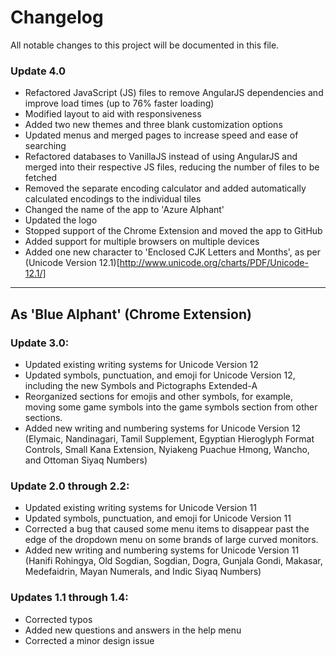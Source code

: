 # Changelog
All notable changes to this project will be documented in this file.

### Update 4.0
- Refactored JavaScript (JS) files to remove AngularJS dependencies and improve load times (up to 76% faster loading)
- Modified layout to aid with responsiveness
- Added two new themes and three blank customization options
- Updated menus and merged pages to increase speed and ease of searching
- Refactored databases to VanillaJS instead of using AngularJS and merged into their respective JS files, reducing the number of files to be fetched
- Removed the separate encoding calculator and added automatically calculated encodings to the individual tiles
- Changed the name of the app to 'Azure Alphant'
- Updated the logo
- Stopped support of the Chrome Extension and moved the app to GitHub
- Added support for multiple browsers on multiple devices
- Added one new character to 'Enclosed CJK Letters and Months', as per (Unicode Version 12.1)[http://www.unicode.org/charts/PDF/Unicode-12.1/]

***

## As 'Blue Alphant' (Chrome Extension)

### Update 3.0:
- Updated existing writing systems for Unicode Version 12
- Updated symbols, punctuation, and emoji for Unicode Version 12, including the new Symbols and Pictographs Extended-A
- Reorganized sections for emojis and other symbols, for example, moving some game symbols into the game symbols section from other sections.
- Added new writing and numbering systems for Unicode Version 12 (Elymaic, Nandinagari, Tamil Supplement, Egyptian Hieroglyph Format Controls, Small Kana Extension, Nyiakeng Puachue Hmong, Wancho, and Ottoman Siyaq Numbers)

### Update 2.0 through 2.2:
- Updated existing writing systems for Unicode Version 11
- Updated symbols, punctuation, and emoji for Unicode Version 11
- Corrected a bug that caused some menu items to disappear past the edge of the dropdown menu on some brands of large curved monitors.
- Added new writing and numbering systems for Unicode Version 11 (Hanifi Rohingya, Old Sogdian, Sogdian, Dogra, Gunjala Gondi, Makasar, Medefaidrin, Mayan Numerals, and Indic Siyaq Numbers)

### Updates 1.1 through 1.4:
- Corrected typos
- Added new questions and answers in the help menu
- Corrected a minor design issue
